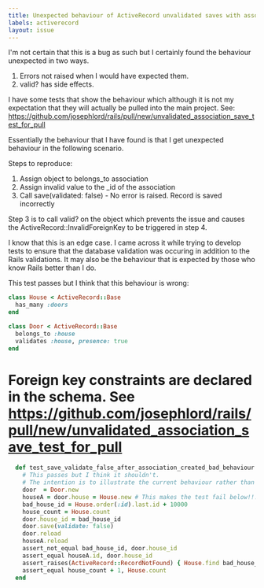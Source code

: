 ```yaml
---
title: Unexpected behaviour of ActiveRecord unvalidated saves with associations
labels: activerecord
layout: issue
---
```


I'm not certain that this is a bug as such but I certainly found the behaviour unexpected in two ways.

1) Errors not raised when I would have expected them.
2) valid? has side effects.

I have some tests that show the behaviour which although it is not my expectation that they will actually be pulled into the main project.  See: https://github.com/josephlord/rails/pull/new/unvalidated_association_save_test_for_pull

Essentially the behaviour that I have found is that I get unexpected behaviour in the following scenario.

Steps to reproduce:
1) Assign object to belongs_to association
2) Assign invalid value to the _id of the association
4) Call save(validated: false) - No error is raised.  Record is saved incorrectly

Step 3 is to call valid? on the object which  prevents the issue and causes the ActiveRecord::InvalidForeignKey to be triggered in step 4.

I know that this is an edge case.  I came across it while trying to develop tests to ensure that the database validation was occuring in addition to the Rails validations.  It may also be the behaviour that is expected by those who know Rails better than I do.

This test passes but I think that this behaviour is wrong:

``` ruby
class House < ActiveRecord::Base
  has_many :doors
end

class Door < ActiveRecord::Base
  belongs_to :house
  validates :house, presence: true
end
```
# Foreign key constraints are declared in the schema.  See https://github.com/josephlord/rails/pull/new/unvalidated_association_save_test_for_pull

``` ruby
  def test_save_validate_false_after_association_created_bad_behaviour
    # This passes but I think it shouldn't.  
    # The intention is to illustrate the current behaviour rather than desired behaviour
    door  = Door.new
    houseA = door.house = House.new # This makes the test fail below!!!
    bad_house_id = House.order(:id).last.id + 10000
    house_count = House.count
    door.house_id = bad_house_id
    door.save(validate: false)
    door.reload
    houseA.reload
    assert_not_equal bad_house_id, door.house_id
    assert_equal houseA.id, door.house_id
    assert_raises(ActiveRecord::RecordNotFound) { House.find bad_house_id }
    assert_equal house_count + 1, House.count
  end
```

